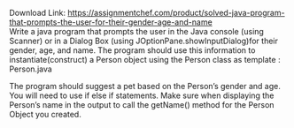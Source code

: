 Download Link: https://assignmentchef.com/product/solved-java-program-that-prompts-the-user-for-their-gender-age-and-name
<br>
Write a java program that prompts the user in the Java console (using Scanner) or in a Dialog Box (using JOptionPane.showInputDialog)for their gender, age, and name. The program should use this information to instantiate(construct) a Person object using the Person class as template : Person.java

The program should suggest a pet based on the Person’s gender and age. You will need to use if else if statements. Make sure when displaying the Person’s name in the output to call the getName() method for the Person Object you created.